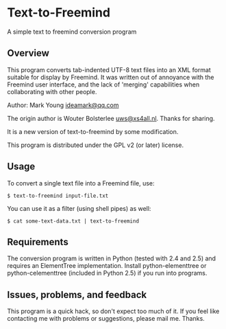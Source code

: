 # Text-to-Freemind
A simple text to freemind conversion program

## Overview
This program converts tab-indented UTF-8 text files into an XML format suitable for display by Freemind. It was written out of annoyance with the Freemind user interface, and the lack of 'merging' capabilities when collaborating with other
people.

Author: Mark Young <ideamark@qq.com>

The origin author is Wouter Bolsterlee <uws@xs4all.nl>. Thanks for sharing.

It is a new version of text-to-freemind by some modification.

This program is distributed under the GPL v2 (or later) license.

## Usage

To convert a single text file into a Freemind file, use:

    $ text-to-freemind input-file.txt

You can use it as a filter (using shell pipes) as well:

    $ cat some-text-data.txt | text-to-freemind


## Requirements

The conversion program is written in Python (tested with 2.4 and 2.5) and
requires an ElementTree implementation. Install python-elementtree or
python-celementtree (included in Python 2.5) if you run into programs.


## Issues, problems, and feedback

This program is a quick hack, so don't expect too much of it. If you feel like
contacting me with problems or suggestions, please mail me. Thanks.
